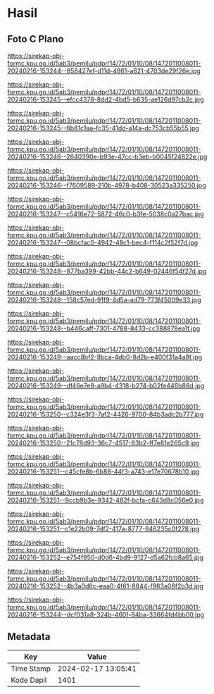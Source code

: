 # Hasil

## Foto C Plano

https://sirekap-obj-formc.kpu.go.id/5ab3/pemilu/pdpr/14/72/01/10/08/1472011008011-20240216-153244--858427ef-d11d-4861-a621-4703de29f26e.jpg

https://sirekap-obj-formc.kpu.go.id/5ab3/pemilu/pdpr/14/72/01/10/08/1472011008011-20240216-153245--efcc4378-8dd2-4bd5-b635-ae126d97cb2c.jpg

https://sirekap-obj-formc.kpu.go.id/5ab3/pemilu/pdpr/14/72/01/10/08/1472011008011-20240216-153245--6b81c1aa-fc35-41dd-a14a-dc753cb55b55.jpg

https://sirekap-obj-formc.kpu.go.id/5ab3/pemilu/pdpr/14/72/01/10/08/1472011008011-20240216-153246--2640390e-b93e-47cc-b3eb-b0045f24822e.jpg

https://sirekap-obj-formc.kpu.go.id/5ab3/pemilu/pdpr/14/72/01/10/08/1472011008011-20240216-153246--f7609589-210b-4978-b408-30523a335250.jpg

https://sirekap-obj-formc.kpu.go.id/5ab3/pemilu/pdpr/14/72/01/10/08/1472011008011-20240216-153247--c5416e72-5872-46c0-b3fe-5038c0a27bac.jpg

https://sirekap-obj-formc.kpu.go.id/5ab3/pemilu/pdpr/14/72/01/10/08/1472011008011-20240216-153247--08bcfac0-4942-48c1-bec4-f114c2f52f7d.jpg

https://sirekap-obj-formc.kpu.go.id/5ab3/pemilu/pdpr/14/72/01/10/08/1472011008011-20240216-153248--877ba399-42bb-44c2-b649-02446f54f27d.jpg

https://sirekap-obj-formc.kpu.go.id/5ab3/pemilu/pdpr/14/72/01/10/08/1472011008011-20240216-153248--158c57ed-91f9-4d5a-ad79-773f45009e33.jpg

https://sirekap-obj-formc.kpu.go.id/5ab3/pemilu/pdpr/14/72/01/10/08/1472011008011-20240216-153248--b446caff-7301-4788-8433-cc388878ea1f.jpg

https://sirekap-obj-formc.kpu.go.id/5ab3/pemilu/pdpr/14/72/01/10/08/1472011008011-20240216-153249--aacc8bf2-8bca-4db0-8d2b-e400f31a4a8f.jpg

https://sirekap-obj-formc.kpu.go.id/5ab3/pemilu/pdpr/14/72/01/10/08/1472011008011-20240216-153249--df46e7e8-a9b4-4318-b274-b02fe446b88d.jpg

https://sirekap-obj-formc.kpu.go.id/5ab3/pemilu/pdpr/14/72/01/10/08/1472011008011-20240216-153250--c324e3f3-7af2-4426-9700-84b3adc2b777.jpg

https://sirekap-obj-formc.kpu.go.id/5ab3/pemilu/pdpr/14/72/01/10/08/1472011008011-20240216-153250--21c78d93-36c7-4517-83b2-ff7e81e265c9.jpg

https://sirekap-obj-formc.kpu.go.id/5ab3/pemilu/pdpr/14/72/01/10/08/1472011008011-20240216-153251--c45cfe8b-6b88-44f3-a743-e17e70678b10.jpg

https://sirekap-obj-formc.kpu.go.id/5ab3/pemilu/pdpr/14/72/01/10/08/1472011008011-20240216-153251--9ccb9b3e-9342-482f-bcfa-c643d8c056e0.jpg

https://sirekap-obj-formc.kpu.go.id/5ab3/pemilu/pdpr/14/72/01/10/08/1472011008011-20240216-153251--c1e22b09-7df2-417a-8777-946235c0f278.jpg

https://sirekap-obj-formc.kpu.go.id/5ab3/pemilu/pdpr/14/72/01/10/08/1472011008011-20240216-153252--e754f950-d0d6-4bd9-9127-d5a62fcb8a65.jpg

https://sirekap-obj-formc.kpu.go.id/5ab3/pemilu/pdpr/14/72/01/10/08/1472011008011-20240216-153252--4b3a0d6c-eaa0-4f61-8844-f963a08f2b3d.jpg

https://sirekap-obj-formc.kpu.go.id/5ab3/pemilu/pdpr/14/72/01/10/08/1472011008011-20240216-153244--dcf031a8-324b-460f-84ba-33664fd4bb00.jpg


## Metadata

| Key        | Value               |
| ---------- | ------------------- |
| Time Stamp | 2024-02-17 13:05:41 |
| Kode Dapil | 1401                |



